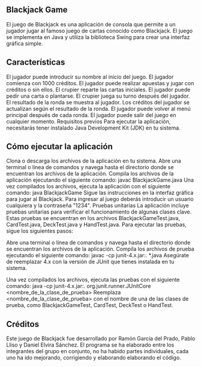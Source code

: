 ## Blackjack Game
El juego de Blackjack es una aplicación de consola que permite a un jugador jugar al famoso juego de cartas conocido como Blackjack. El juego se implementa en Java y utiliza la biblioteca Swing para crear una interfaz gráfica simple.

## Características
El jugador puede introducir su nombre al inicio del juego.
El jugador comienza con 1000 créditos.
El jugador puede realizar apuestas y jugar con créditos o sin ellos.
El crupier reparte las cartas iniciales.
El jugador puede pedir una carta o plantarse.
El crupier juega su turno después del jugador.
El resultado de la ronda se muestra al jugador.
Los créditos del jugador se actualizan según el resultado de la ronda.
El jugador puede volver al menú principal después de cada ronda.
El jugador puede salir del juego en cualquier momento.
Requisitos previos
Para ejecutar la aplicación, necesitarás tener instalado Java Development Kit (JDK) en tu sistema.

## Cómo ejecutar la aplicación
Clona o descarga los archivos de la aplicación en tu sistema.
Abre una terminal o línea de comandos y navega hasta el directorio donde se encuentran los archivos de la aplicación.
Compila los archivos de la aplicación ejecutando el siguiente comando:
javac BlackjackGame.java
Una vez compilados los archivos, ejecuta la aplicación con el siguiente comando:
java BlackjackGame
Sigue las instrucciones en la interfaz gráfica para jugar al Blackjack.
Para ingresar al juego deberás introducir un usuario cualquiera y la contraseña "1234".
Pruebas unitarias
La aplicación incluye pruebas unitarias para verificar el funcionamiento de algunas clases clave. Estas pruebas se encuentran en los archivos BlackjackGameTest.java, CardTest.java, DeckTest.java y HandTest.java. Para ejecutar las pruebas, sigue los siguientes pasos:

Abre una terminal o línea de comandos y navega hasta el directorio donde se encuentran los archivos de la aplicación.
Compila los archivos de prueba ejecutando el siguiente comando:
javac -cp junit-4.x.jar:. *.java
Asegúrate de reemplazar 4.x con la versión de JUnit que tienes instalada en tu sistema.

Una vez compilados los archivos, ejecuta las pruebas con el siguiente comando:
java -cp junit-4.x.jar:. org.junit.runner.JUnitCore <nombre_de_la_clase_de_prueba>
Reemplaza <nombre_de_la_clase_de_prueba> con el nombre de una de las clases de prueba, como BlackjackGameTest, CardTest, DeckTest o HandTest.

## Créditos
Este juego de Blackjack fue desarrollado por Ramón García del Prado, Pablo Lliso y Daniel Elvira Sánchez.
El programa se ha elaborado entre los integrantes del grupo en conjunto, no ha habido partes individuales, cada uno ha ido mejorando, corrigiendo y elaborando elaborando el código.
